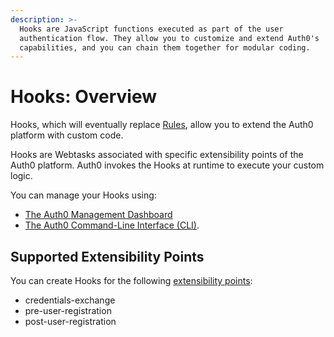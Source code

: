 ```yaml
---
description: >-
  Hooks are JavaScript functions executed as part of the user
  authentication flow. They allow you to customize and extend Auth0's
  capabilities, and you can chain them together for modular coding.
---
```


# Hooks: Overview

Hooks, which will eventually replace [Rules](/rules), allow you to extend the Auth0 platform with custom code.

Hooks are Webtasks associated with specific extensibility points of the Auth0 platform. Auth0 invokes the Hooks at runtime to execute your custom logic.

You can manage your Hooks using:

* [The Auth0 Management Dashboard](/hooks/dashboard)
* [The Auth0 Command-Line Interface (CLI)](/hooks/cli).

## Supported Extensibility Points

You can create Hooks for the following [extensibility points](/hooks/extensibility-points):

- credentials-exchange
- pre-user-registration
- post-user-registration
